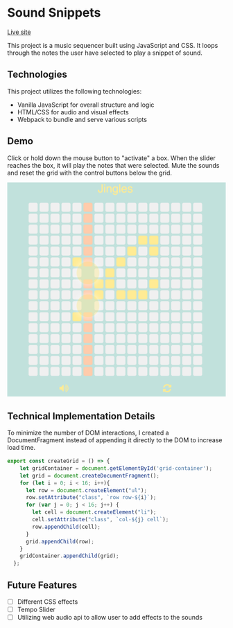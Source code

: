 # Sound Snippets

[Live site][Live]

[Live]: https://lynilir.github.io/sound-snippets/

This project is a music sequencer built using JavaScript and CSS. It loops through the notes the user have selected to play a snippet of sound.

## Technologies

This project utilizes the following technologies:

* Vanilla JavaScript for overall structure and logic
* HTML/CSS for audio and visual effects
* Webpack to bundle and serve various scripts

## Demo

Click or hold down the mouse button to "activate" a box. When the slider reaches the box, it will play the notes that were selected. Mute the sounds and reset the grid with the control buttons below the grid.

![Screenshot](/assets/docs/jingles.png)

## Technical Implementation Details

To minimize the number of DOM interactions, I created a DocumentFragment instead of appending it directly to the DOM to increase load time.

```js
export const createGrid = () => {
    let gridContainer = document.getElementById('grid-container');
    let grid = document.createDocumentFragment();
    for (let i = 0; i < 16; i++){
      let row = document.createElement("ul");
      row.setAttribute("class", `row row-${i}`);
      for (var j = 0; j < 16; j++) {
        let cell = document.createElement("li");
        cell.setAttribute("class", `col-${j} cell`);
        row.appendChild(cell);
      }
      grid.appendChild(row);
    }
    gridContainer.appendChild(grid);
  };
```

## Future Features

- [ ] Different CSS effects
- [ ] Tempo Slider
- [ ] Utilizing web audio api to allow user to add effects to the sounds
